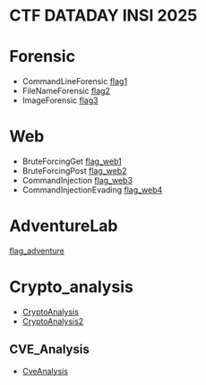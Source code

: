 # CTF DATADAY INSI 2025
# Forensic
* CommandLineForensic [flag1](https://github.com/SitrakaResearchAndPOC/CTF_INSI_2025/blob/main/flag1.md)
* FileNameForensic [flag2](https://github.com/SitrakaResearchAndPOC/CTF_INSI_2025/blob/main/flag2.md)
* ImageForensic [flag3](https://github.com/SitrakaResearchAndPOC/CTF_INSI_2025/blob/main/flag3.md) 

# Web
* BruteForcingGet [flag_web1](https://github.com/SitrakaResearchAndPOC/CTF_INSI_2025/blob/main/flag_web1.md)
* BruteForcingPost [flag_web2](https://github.com/SitrakaResearchAndPOC/CTF_INSI_2025/blob/main/flag_web2.md)
* CommandInjection [flag_web3](https://github.com/SitrakaResearchAndPOC/CTF_INSI_2025/blob/main/flag_web3.md)
* CommandInjectionEvading [flag_web4](https://github.com/SitrakaResearchAndPOC/CTF_INSI_2025/blob/main/flag_web4.md)

# AdventureLab
[flag_adventure](https://github.com/SitrakaResearchAndPOC/CTF_INSI_2025/blob/main/flag_adventure.md)

# Crypto_analysis
* [CryptoAnalysis]()
* [CryptoAnalysis2](https://github.com/SitrakaResearchAndPOC/CTF_INSI_2025/blob/main/analysis_crypto2.md)
## CVE_Analysis
* [CveAnalysis]()
